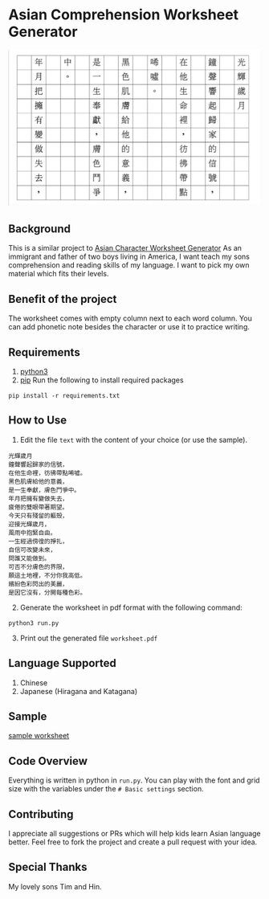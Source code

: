 # Asian Comprehension Worksheet Generator

![sample worksheet](sample.png)

## Background
This is a similar project to [Asian Character Worksheet Generator](https://github.com/januschung/asian-character-worksheet-generator)
As an immigrant and father of two boys living in America, I want teach my sons comprehension and reading skills of my language. I want to pick my own material which fits their levels.  

## Benefit of the project
The worksheet comes with empty column next to each word column. You can add phonetic note besides the character or use it to practice writing.

## Requirements
1. [python3](https://www.python.org/downloads/)
2. [pip](https://pip.pypa.io/en/stable/installing/)
Run the following to install required packages
```
pip install -r requirements.txt
```

## How to Use
1. Edit the file `text` with the content of your choice (or use the sample).
```
光輝歲月
鐘聲響起歸家的信號，
在他生命裡，彷彿帶點唏噓。
黑色肌膚給他的意義，
是一生奉獻，膚色鬥爭中。
年月把擁有變做失去，
疲倦的雙眼帶著期望。
今天只有殘留的軀殼，
迎接光輝歲月，
風雨中抱緊自由。
一生經過傍徨的掙扎，
自信可改變未來，
問誰又能做到。
可否不分膚色的界限，
願這土地裡，不分你我高低。
繽紛色彩閃出的美麗，
是因它沒有，分開每種色彩。
``` 
2. Generate the worksheet in pdf format with the following command:
```
python3 run.py
```
3. Print out the generated file `worksheet.pdf`

## Language Supported
1. Chinese
2. Japanese (Hiragana and Katagana)

## Sample
[sample worksheet](sample-worksheet.pdf)

## Code Overview
Everything is written in python in `run.py`. You can play with the font and grid size with the variables under the `# Basic settings` section.

## Contributing
I appreciate all suggestions or PRs which will help kids learn Asian language better. Feel free to fork the project and create a pull request with your idea.

## Special Thanks
My lovely sons Tim and Hin. 